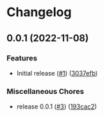 # Changelog

## 0.0.1 (2022-11-08)


### Features

* Initial release ([#1](https://github.com/jtwatson/logger/issues/1)) ([3037efb](https://github.com/jtwatson/logger/commit/3037efb3c03d001a1399a8dab6de0108da701ca6))


### Miscellaneous Chores

* release 0.0.1 ([#3](https://github.com/jtwatson/logger/issues/3)) ([193cac2](https://github.com/jtwatson/logger/commit/193cac249f8f80d3bd360275d4a24391f3c6bcbb))
